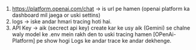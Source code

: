 1. https://platform.openai.com/chat -> is url pe hamen (openai platform ka dashboard mil jaega or uski settins)
2. logs -> iske andar hmari tracing hoti hai.
3. API Key -> aik (secrect api key) create kar ke usy aik (Gemini) se chalne waly model ke .env mein rakh den to
   uski tracing hamen [OPenAi-Platform] pe show hogi Logs ke andar trace ke andar dekhenge.